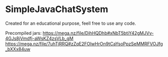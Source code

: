 # SimpleJavaChatSystem
Created for an educational purpose, feell free to use any code.

Precompiled jars:
https://mega.nz/file/DihHQDhb#xNbT5btiY42gMJVv-4GJs8jVmdfj-aWsKZ4zsVLb_gM
https://mega.nz/file/7uhTjRRQ#zZqE2FOlwHrOn9tCaYsoPpzSeMMRFVOJfg_bXXx84uw
